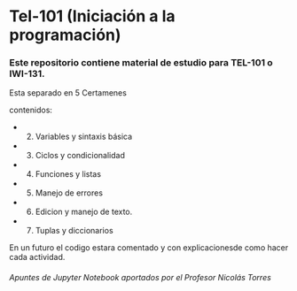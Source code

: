 # Tel-101 (Iniciación a la programación)
### Este repositorio contiene material de estudio para TEL-101 o IWI-131.

Esta separado en 5 Certamenes

contenidos:
- 2. Variables y sintaxis básica
- 3. Ciclos y condicionalidad
- 4. Funciones y listas
- 5. Manejo de errores
- 6. Edicion y manejo de texto.
- 7. Tuplas y diccionarios

En un futuro el codigo estara comentado y con explicacionesde como hacer cada actividad.

###### Apuntes de Jupyter Notebook aportados por el Profesor Nicolás Torres
